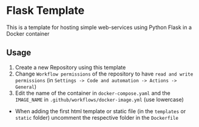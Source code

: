 # Flask Template

This is a template for hosting simple web-services using Python Flask in a Docker container

## Usage

1. Create a new Repository using this template
2. Change `Workflow permissions` of the repository to have `read and write permissions` (in `Settings -> Code and automation -> Actions -> General`)
3. Edit the name of the container in `docker-compose.yaml` and the `IMAGE_NAME` in `.github/workflows/docker-image.yml` (use lowercase)

- When adding the first html template or static file (in the `templates` or `static` folder) uncomment the respective folder in the `Dockerfile`
